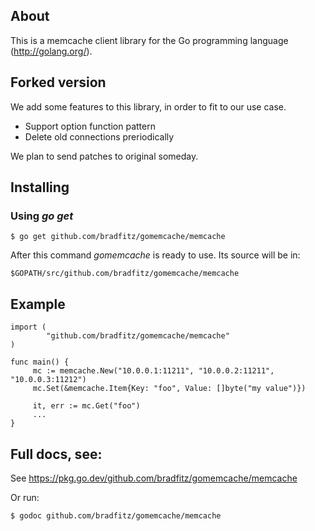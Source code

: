 ## About

This is a memcache client library for the Go programming language
(http://golang.org/).

## Forked version

We add some features to this library, in order to fit to our use case.

* Support option function pattern
* Delete old connections preriodically

We plan to send patches to original someday.

## Installing

### Using *go get*

    $ go get github.com/bradfitz/gomemcache/memcache

After this command *gomemcache* is ready to use. Its source will be in:

    $GOPATH/src/github.com/bradfitz/gomemcache/memcache

## Example

    import (
            "github.com/bradfitz/gomemcache/memcache"
    )

    func main() {
         mc := memcache.New("10.0.0.1:11211", "10.0.0.2:11211", "10.0.0.3:11212")
         mc.Set(&memcache.Item{Key: "foo", Value: []byte("my value")})

         it, err := mc.Get("foo")
         ...
    }

## Full docs, see:

See https://pkg.go.dev/github.com/bradfitz/gomemcache/memcache

Or run:

    $ godoc github.com/bradfitz/gomemcache/memcache

